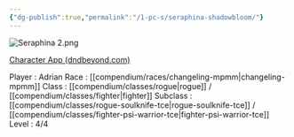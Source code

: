 ```yaml
---
{"dg-publish":true,"permalink":"/1-pc-s/seraphina-shadowbloom/"}
---
```



![Seraphina 2.png](/img/user/z_Attachments/Seraphina%202.png)

[Character App (dndbeyond.com)](https://www.dndbeyond.com/characters/117566050)

Player : Adrian
Race : [[compendium/races/changeling-mpmm\|changeling-mpmm]] 
Class : [[compendium/classes/rogue\|rogue]] / [[compendium/classes/fighter\|fighter]] 
Subclass : [[compendium/classes/rogue-soulknife-tce\|rogue-soulknife-tce]] / [[compendium/classes/fighter-psi-warrior-tce\|fighter-psi-warrior-tce]]
Level : 4/4
